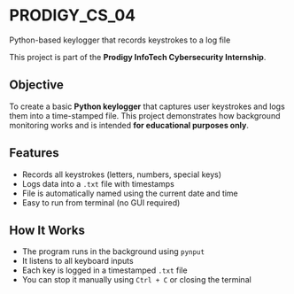 # PRODIGY_CS_04
Python-based keylogger that records keystrokes to a log file

This project is part of the **Prodigy InfoTech Cybersecurity Internship**.

##  Objective

To create a basic **Python keylogger** that captures user keystrokes and logs them into a time-stamped file. This project demonstrates how background monitoring works and is intended **for educational purposes only**.

## Features

- Records all keystrokes (letters, numbers, special keys)
- Logs data into a `.txt` file with timestamps
- File is automatically named using the current date and time
- Easy to run from terminal (no GUI required)

## How It Works

- The program runs in the background using `pynput`
- It listens to all keyboard inputs
- Each key is logged in a timestamped `.txt` file
- You can stop it manually using `Ctrl + C` or closing the terminal

